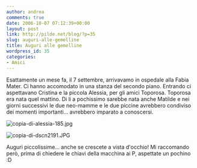 ```yaml
---
author: andrea
comments: true
date: 2006-10-07 07:12:39+00:00
layout: post
link: http://pilde.net/blog/?p=35
slug: auguri-alle-gemelline
title: Auguri alle gemelline
wordpress_id: 35
categories:
- Amici
---
```


Esattamente un mese fa, il 7 settembre, arrivavamo in ospedale alla Fabia Mater. Ci hanno accomodato in una stanza del secondo piano. Entrando ci aspettavano Cristina e la piccola Alessia, per gli amici Toporosa. Toporosa era nata quel mattino. Di li a pochissimo sarebbe nata anche Matilde e nei giorni successivi le due neo-mamme e le due piccine avrebbero condiviso dei momenti importanti... avrebbero imparato a conoscersi.

![copia-di-alessia-185.jpg]({{baseurl}}/uploads/2006/10/copia-di-alessia-185.jpg)


![copia-di-dscn2191.JPG]({{baseurl}}/uploads/2006/10/copia-di-dscn2191.JPG)




Auguri piccolissime... anche se crescete a vista d'occhio! Mi raccomando però, prima di chiedere le chiavi della macchina ai P, aspettate un pochino :D
